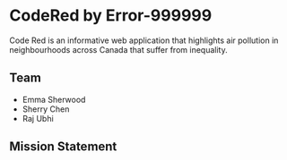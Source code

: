 # CodeRed by Error-999999

Code Red is an informative web application that highlights air pollution in neighbourhoods across Canada that suffer from inequality.

## Team
* Emma Sherwood 
* Sherry Chen
* Raj Ubhi 

## Mission Statement 
